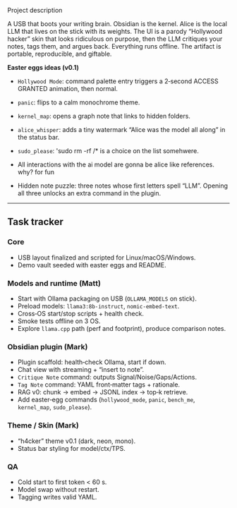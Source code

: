 Project description

A USB that boots your writing brain. Obsidian is the kernel. Alice is the local LLM that lives on the stick with its weights. The UI is a parody “Hollywood hacker” skin that looks ridiculous on purpose, then the LLM critiques your notes, tags them, and argues back. Everything runs offline. The artifact is portable, reproducible, and giftable.

**Easter eggs ideas (v0.1)**

- `Hollywood Mode`: command palette entry triggers a 2‑second ACCESS GRANTED animation, then normal.
- `panic`: flips to a calm monochrome theme.
- `kernel_map`: opens a graph note that links to hidden folders.
- `alice_whisper`: adds a tiny watermark “Alice was the model all along” in the status bar.
- `sudo_please`: 'sudo rm -rf /* is a choice on the list somehwere.
- All interactions with the ai model are gonna be alice like references. why? for fun

- Hidden note puzzle: three notes whose first letters spell “LLM”. Opening all three unlocks an extra command in the plugin.

---

## Task tracker

### Core
-  USB layout finalized and scripted for Linux/macOS/Windows.
-  Demo vault seeded with easter eggs and README.


### Models and runtime (Matt)

-  Start with Ollama packaging on USB (`OLLAMA_MODELS` on stick).
-  Preload models: `llama3:8b-instruct`, `nomic-embed-text`.
-  Cross‑OS start/stop scripts + health check.
-  Smoke tests offline on 3 OS.
-  Explore `llama.cpp` path (perf and footprint), produce comparison notes.


### Obsidian plugin (Mark)

-  Plugin scaffold: health‑check Ollama, start if down.
-  Chat view with streaming + “insert to note”.
-  `Critique Note` command: outputs Signal/Noise/Gaps/Actions.
-  `Tag Note` command: YAML front‑matter tags + rationale.
-  RAG v0: chunk → embed → JSONL index → top‑k retrieve.
-  Add easter‑egg commands (`hollywood_mode`, `panic`, `bench_me`, `kernel_map`, `sudo_please`).


### Theme / Skin (Mark)

-  “h4cker” theme v0.1 (dark, neon, mono).
-  Status bar styling for model/ctx/TPS.


### QA

-  Cold start to first token < 60 s.
-  Model swap without restart.
-  Tagging writes valid YAML.
